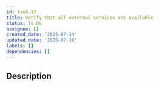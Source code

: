 ```yaml
---
id: task-17
title: Verify that all external services are available
status: To Do
assignee: []
created_date: '2025-07-14'
updated_date: '2025-07-16'
labels: []
dependencies: []
---
```


## Description
